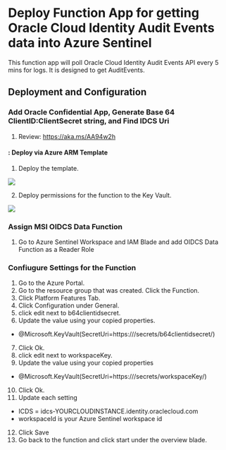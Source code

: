 # Deploy Function App for getting Oracle Cloud Identity Audit Events data into Azure Sentinel
This function app will poll Oracle Cloud Identity Audit Events API every 5 mins for logs.  It is designed to get AuditEvents.

## Deployment and Configuration
### Add Oracle Confidential App, Generate Base 64 ClientID:ClientSecret string, and Find IDCS Uri
1. Review: https://aka.ms/AA94w2h

#### : Deploy via Azure ARM Template
1.  Deploy the template.

<a href="https://portal.azure.com/#create/Microsoft.Template/uri/https%3A%2F%2Fraw.githubusercontent.com%2FAzure%2FAzure-Sentinel%2Fmaster%2FDataConnectors%2FOIDCS%20Data%2Fazuredeploy.json" target="_blank">
    <img src="https://aka.ms/deploytoazurebutton""/>
</a>

2. Deploy permissions for the function to the Key Vault.

<a href="https://portal.azure.com/#create/Microsoft.Template/uri/https%3A%2F%2Fraw.githubusercontent.com%2FAzure%2FAzure-Sentinel%2Fmaster%2FDataConnectors%2FOIDCS%20Data%2Fazuredeploy2.json" target="_blank">
    <img src="https://aka.ms/deploytoazurebutton""/>
</a>

### Assign MSI OIDCS Data Function
1. Go to Azure Sentinel Workspace and IAM Blade and add OIDCS Data Function as a Reader Role

### Confiugure Settings for the Function
1. Go to the Azure Portal.
2. Go to the resource group that was created.  Click the Function.
3. Click Platform Features Tab.
4. Click Configuration under General.
5. click edit next to b64clientidsecret.
6. Update the value using your copied properties.
* @Microsoft.KeyVault(SecretUri=https://<dnsname>/secrets/b64clientidsecret/<versionstring>)
7. Click Ok.
8. click edit next to workspaceKey.
9. Update the value using your copied properties
* @Microsoft.KeyVault(SecretUri=https://<dnsname>/secrets/workspaceKey/<versionstring>)
10. Click Ok.
11.  Update each setting
* ICDS = idcs-YOURCLOUDINSTANCE.identity.oraclecloud.com
* workspaceId is your Azure Sentinel workspace id
12. Click Save
13. Go back to the function and click start under the overview blade.
